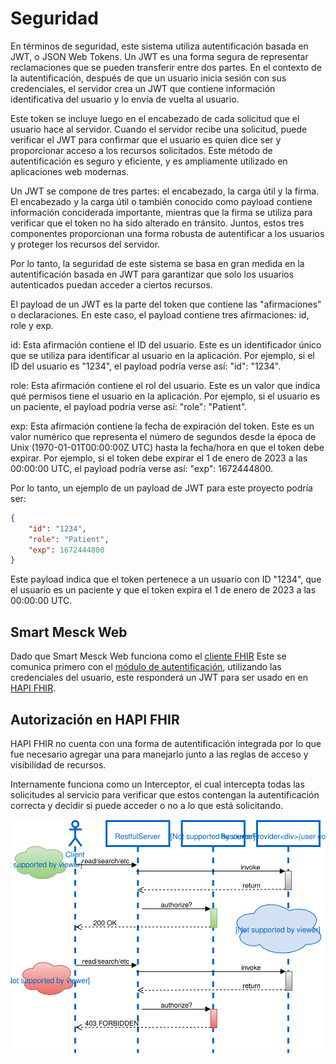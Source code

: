 # Seguridad

En términos de seguridad, este sistema utiliza autentificación basada en JWT, o JSON Web Tokens. Un JWT es una forma segura de representar reclamaciones que se pueden transferir entre dos partes. En el contexto de la autentificación, después de que un usuario inicia sesión con sus credenciales, el servidor crea un JWT que contiene información identificativa del usuario y lo envía de vuelta al usuario.

Este token se incluye luego en el encabezado de cada solicitud que el usuario hace al servidor. Cuando el servidor recibe una solicitud, puede verificar el JWT para confirmar que el usuario es quien dice ser y proporcionar acceso a los recursos solicitados. Este método de autentificación es seguro y eficiente, y es ampliamente utilizado en aplicaciones web modernas.

Un JWT se compone de tres partes: el encabezado, la carga útil y la firma. El encabezado y la carga útil o también conocido como payload contiene información conciderada importante, mientras que la firma se utiliza para verificar que el token no ha sido alterado en tránsito. Juntos, estos tres componentes proporcionan una forma robusta de autentificar a los usuarios y proteger los recursos del servidor.

Por lo tanto, la seguridad de este sistema se basa en gran medida en la autentificación basada en JWT para garantizar que solo los usuarios autenticados puedan acceder a ciertos recursos.

El payload de un JWT es la parte del token que contiene las "afirmaciones" o declaraciones. En este caso, el payload contiene tres afirmaciones: id, role y exp.

id: Esta afirmación contiene el ID del usuario. Este es un identificador único que se utiliza para identificar al usuario en la aplicación. Por ejemplo, si el ID del usuario es "1234", el payload podría verse así: "id": "1234".

role: Esta afirmación contiene el rol del usuario. Este es un valor que indica qué permisos tiene el usuario en la aplicación. Por ejemplo, si el usuario es un paciente, el payload podría verse así: "role": "Patient".

exp: Esta afirmación contiene la fecha de expiración del token. Este es un valor numérico que representa el número de segundos desde la época de Unix (1970-01-01T00:00:00Z UTC) hasta la fecha/hora en que el token debe expirar. Por ejemplo, si el token debe expirar el 1 de enero de 2023 a las 00:00:00 UTC, el payload podría verse así: "exp": 1672444800.

Por lo tanto, un ejemplo de un payload de JWT para este proyecto podría ser:

``` json
{
    "id": "1234",
    "role": "Patient",
    "exp": 1672444800
}
```

Este payload indica que el token pertenece a un usuario con ID "1234", que el usuario es un paciente y que el token expira el 1 de enero de 2023 a las 00:00:00 UTC.


## Smart Mesck Web

Dado que Smart Mesck Web funciona como el [cliente FHIR](/FHIR/fhirclient/#conexion) Este se comunica primero con el [módulo de autentificación](servicios/#server-nombre-pendiente), utilizando las credenciales del usuario, este responderá un JWT para ser usado en en [HAPI FHIR](servicios/#hapi-fhir).

## Autorización en HAPI FHIR

HAPI FHIR no cuenta con una forma de autentificación integrada por lo que fue necesario agregar una para manejarlo junto a las reglas de acceso y visibilidad de recursos.

Internamente funciona como un Interceptor, el cual intercepta todas las solicitudes al servicio para verificar que estos contengan la autentificación correcta y decidir si puede acceder o no a lo que está solicitando.

![sequence](./resources/hapi_authorizationinterceptor_read_normal.svg "sequence")